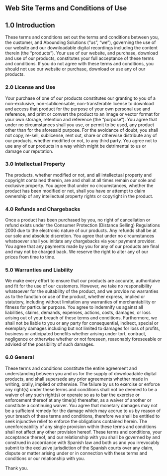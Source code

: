 <h2>Web Site Terms and Conditions of Use</h2>
<h2>1.0 Introduction</h2>
<p>
    These terms and conditions set out the terms and conditions between you, the customer,
    and Abounding Solutions (“us”, “we”), governing the use of our website and our
    downloadable digital recordings including the content therein (the “products”). Your use
    of our website, and purchase, download and use of our products, constitutes your full
    acceptance of these terms and conditions. If you do not agree with these terms and
    conditions, you should not use our website or purchase, download or use any of our
    products.
</p>
<h3>
    2.0 License and Use
</h3>
<p>
    Your purchase of one of our products constitutes our granting to you of a non-exclusive,
    non-sublicensable, non-transferable license to download and access that product for the
    purpose of your own personal use and reference, and print or convert the product to an
    image or vector format for your own storage, retention and reference (the “purpose”).
    You agree that under no circumstances shall you use, or permit to be used, any product
    other than for the aforesaid purpose. For the avoidance of doubt, you shall not copy,
    re-sell, sublicense, rent out, share or otherwise distribute any of our products,
    whether modified or not, to any third party. You agree not to use any of our products in
    a way which might be detrimental to us or damage our reputation.
</p>
<h3>
    3.0 Intellectual Property
</h3>
<p>
    The products, whether modified or not, and all intellectual property and copyright
    contained therein, are and shall at all times remain our sole and exclusive property.
    You agree that under no circumstances, whether the product has been modified or not,
    shall you have or attempt to claim ownership of any intellectual property rights or
    copyright in the product.
</p>
<h3>
    4.0 Refunds and Chargebacks
</h3>
<p>
    Once a product has been purchased by you, no right of cancellation or refund exists
    under the Consumer Protection (Distance Selling) Regulations 2000 due to the electronic
    nature of our products. Any refunds shall be at our sole and absolute discretion. You
    agree that under no circumstances whatsoever shall you initiate any chargebacks via your
    payment provider. You agree that any payments made by you for any of our products are
    final and may not be charged back. We reserve the right to alter any of our prices from
    time to time.
</p>
<h3>
    5.0 Warranties and Liability
</h3>
<p>
    We make every effort to ensure that our products are accurate, authoritaive and fit for
    the use of our customers. However, we take no responsibility whatsoever for the
    suitability of the product, and we provide no warranties as to the function or use of
    the product, whether express, implied or statutory, including without limitation any
    warranties of merchantability or fitness for particular purpose. You agree to indemnify
    us against all liabilities, claims, demands, expenses, actions, costs, damages, or loss
    arising out of your breach of these terms and conditions. Furthermore, we shall not be
    liable to you or any party for consequential, indirect, special or exemplary damages
    including but not limited to damages for loss of profits, business or anticipated
    benefits whether arising under tort, contract, negligence or otherwise whether or not
    foreseen, reasonably foreseeable or advised of the possibility of such damages.
</p>
<h3>
    6.0 General
</h3>
<p>
    These terms and conditions constitute the entire agreement and understanding between you
    and us for the supply of downloadable digital products, and shall supersede any prior
    agreements whether made in writing, orally, implied or otherwise. The failure by us to
    exercise or enforce any right(s) under these terms and conditions shall not be deemed to
    be a waiver of any such right(s) or operate so as to bar the exercise or enforcement
    thereof at any time(s) thereafter, as a waiver of another or constitute a continuing
    waiver. You agree that monetary damages may not be a sufficient remedy for the damage
    which may accrue to us by reason of your breach of these terms and conditions, therefore
    we shall be entitled to seek injunctive relief to enforce the obligations contained
    herein. The unenforceability of any single provision within these terms and conditions
    shall not affect any other provision hereof. These terms and conditions, your acceptance
    thereof, and our relationship with you shall be governed by and construed in accordance
    with Spanish law and both us and you irrevocably submit to the exclusive jurisdiction of
    the Spanish courts over any claim, dispute or matter arising under or in connection with
    these terms and conditions or our relationship with you.
</p>
<p>Thank you.</p>